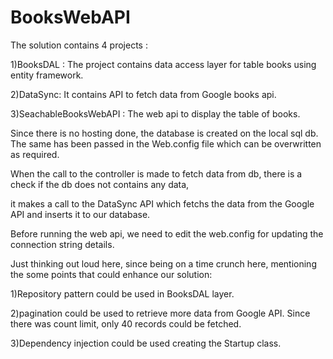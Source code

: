 # BooksWebAPI

The solution contains 4 projects :

1)BooksDAL : The project contains data access layer for table books using entity framework.

2)DataSync: It contains API to fetch data from Google books api.

3)SeachableBooksWebAPI : The web api to display the table of books. 

Since there is no hosting done, the database is created on the local sql db. The same has been passed in the Web.config file which can be overwritten as required.

When the call to the controller is made to fetch data from db, there is a check if the db does not contains any data, 

it makes a call to the DataSync API which fetchs the data from the Google API and inserts it to our database.

Before running the web api, we need to edit the web.config for updating the connection string details.

Just thinking out loud here, since being on a time crunch here, mentioning the some points that could enhance our solution:

1)Repository pattern could be used in BooksDAL layer.

2)pagination could be used to retrieve more data from Google API. Since there was count limit, only 40 records could be fetched.

3)Dependency injection could be used creating the Startup class.
